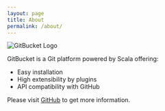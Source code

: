 ```yaml
---
layout: page
title: About
permalink: /about/
---
```


![GitBucket Logo]({{site.baseurl}}/images/gitbucket_logo.png)

GitBucket is a Git platform powered by Scala offering:

- Easy installation
- High extensibility by plugins
- API compatibility with GitHub

Please visit [GitHub](https://github.com/gitbucket/gitbucket) to get more information.

